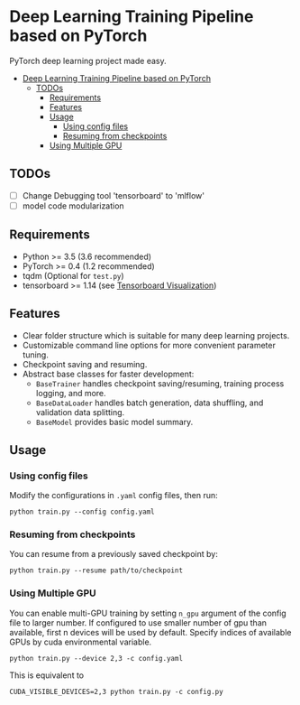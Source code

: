 # Deep Learning Training Pipeline based on PyTorch
PyTorch deep learning project made easy.

<!-- @import "[TOC]" {cmd="toc" depthFrom=1 depthTo=6 orderedList=false} -->

<!-- code_chunk_output -->

* [Deep Learning Training Pipeline based on PyTorch](#pytorch-template-project)
  * [TODOs](#todos)
	* [Requirements](#requirements)
	* [Features](#features)
	* [Usage](#usage)
		* [Using config files](#using-config-files)
		* [Resuming from checkpoints](#resuming-from-checkpoints)
    * [Using Multiple GPU](#using-multiple-gpu)

<!-- /code_chunk_output -->

## TODOs

- [ ] Change Debugging tool 'tensorboard' to 'mlflow'
- [ ] model code modularization

## Requirements
* Python >= 3.5 (3.6 recommended)
* PyTorch >= 0.4 (1.2 recommended)
* tqdm (Optional for `test.py`)
* tensorboard >= 1.14 (see [Tensorboard Visualization](#tensorboard-visualization))

## Features
* Clear folder structure which is suitable for many deep learning projects.
* Customizable command line options for more convenient parameter tuning.
* Checkpoint saving and resuming.
* Abstract base classes for faster development:
  * `BaseTrainer` handles checkpoint saving/resuming, training process logging, and more.
  * `BaseDataLoader` handles batch generation, data shuffling, and validation data splitting.
  * `BaseModel` provides basic model summary.

## Usage

### Using config files
Modify the configurations in `.yaml` config files, then run:

  ```
  python train.py --config config.yaml
  ```

### Resuming from checkpoints
You can resume from a previously saved checkpoint by:

  ```
  python train.py --resume path/to/checkpoint
  ```

### Using Multiple GPU
You can enable multi-GPU training by setting `n_gpu` argument of the config file to larger number.
If configured to use smaller number of gpu than available, first n devices will be used by default.
Specify indices of available GPUs by cuda environmental variable.
  ```
  python train.py --device 2,3 -c config.yaml
  ```
  This is equivalent to
  ```
  CUDA_VISIBLE_DEVICES=2,3 python train.py -c config.py
  ```